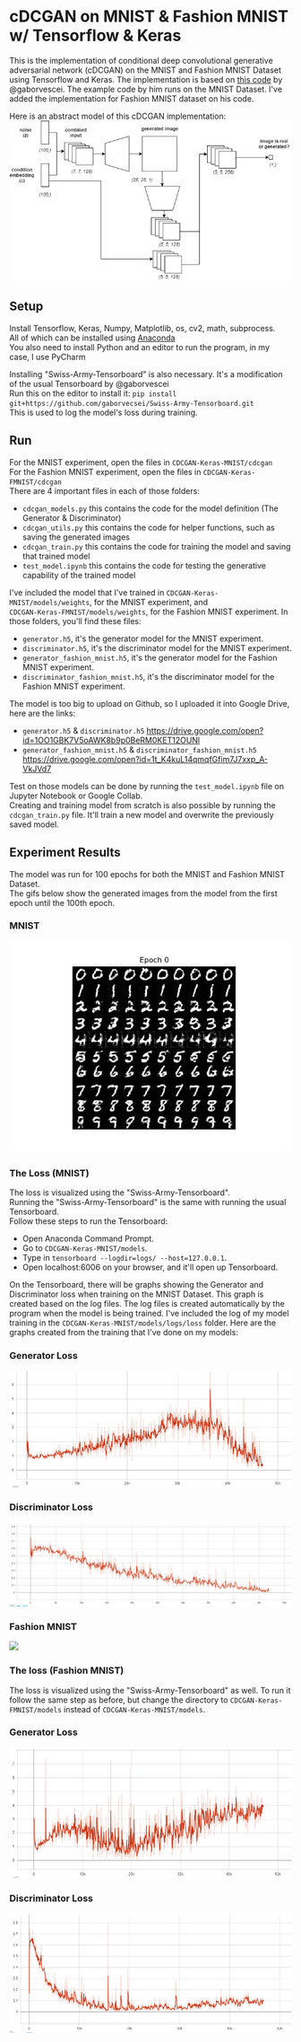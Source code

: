 # cDCGAN on MNIST & Fashion MNIST w/ Tensorflow & Keras
This is the implementation of conditional deep convolutional generative adversarial network (cDCGAN) on the MNIST and Fashion MNIST Dataset using Tensorflow and Keras. The implementation is based on [this code](https://github.com/gaborvecsei/CDCGAN-Keras) by @gaborvescei. The example code by him runs on the MNIST Dataset. I've added the implementation for Fashion MNIST dataset on his code.

Here is an abstract model of this cDCGAN implementation:
![](screenshots/cdcgan_abstract_model.png)

## Setup
Install Tensorflow, Keras, Numpy, Matplotlib, os, cv2, math, subprocess.\
All of which can be installed using [Anaconda](https://www.anaconda.com/distribution/)\
You also need to install Python and an editor to run the program, in my case, I use PyCharm

Installing "Swiss-Army-Tensorboard" is also necessary. It's a modification of the usual Tensorboard by @gaborvescei\
Run this on the editor to install it: `pip install git+https://github.com/gaborvecsei/Swiss-Army-Tensorboard.git`\
This is used to log the model's loss during training.

## Run
For the MNIST experiment, open the files in `CDCGAN-Keras-MNIST/cdcgan`\
For the Fashion MNIST experiment, open the files in `CDCGAN-Keras-FMNIST/cdcgan`\
There are 4 important files in each of those folders:
* `cdcgan_models.py` this contains the code for the model definition (The Generator & Discriminator)
* `cdcgan_utils.py` this contains the code for helper functions, such as saving the generated images
* `cdcgan_train.py` this contains the code for training the model and saving that trained model
* `test_model.ipynb` this contains the code for testing the generative capability of the trained model

I've included the model that I've trained in `CDCGAN-Keras-MNIST/models/weights`, for the MNIST experiment, and\
`CDCGAN-Keras-FMNIST/models/weights`, for the Fashion MNIST experiment. In those folders, you'll find these files:
* `generator.h5`, it's the generator model for the MNIST experiment.
* `discriminator.h5`, it's the discriminator model for the MNIST experiment.
* `generator_fashion_mnist.h5`, it's the generator model for the Fashion MNIST experiment.
* `discriminator_fashion_mnist.h5`, it's the discriminator model for the Fashion MNIST experiment.

The model is too big to upload on Github, so I uploaded it into Google Drive, here are the links:
* `generator.h5` &  `discriminator.h5` 
  https://drive.google.com/open?id=1OO1GBK7V5oAWK8b9p0BeRM0KET12OUNl
* `generator_fashion_mnist.h5` &  `discriminator_fashion_mnist.h5` 
  https://drive.google.com/open?id=1t_K4kuL14qmqfGfim7J7xxp_A-VkJVd7

Test on those models can be done by running the `test_model.ipynb` file on Jupyter Notebook or Google Collab.\
Creating and training model from scratch is also possible by running the `cdcgan_train.py` file. It'll train a new model and overwrite the previously saved model.

## Experiment Results
The model was run for 100 epochs for both the MNIST and Fashion MNIST Dataset.\
The gifs below show the generated images from the model from the first epoch until the 100th epoch.

### MNIST
![](screenshots/CDCGAN-MNIST.gif)

### The Loss (MNIST)
The loss is visualized using the "Swiss-Army-Tensorboard".\
Running the "Swiss-Army-Tensorboard" is the same with running the usual Tensorboard.\
Follow these steps to run the Tensorboard:
* Open Anaconda Command Prompt.
* Go to `CDCGAN-Keras-MNIST/models`.
* Type in `tensorboard --logdir=logs/ --host=127.0.0.1`.
* Open localhost:6006 on your browser, and it'll open up Tensorboard.

On the Tensorboard, there will be graphs showing the Generator and Discriminator loss when training on the MNIST Dataset. This graph is created based on the log files. The log files is created automatically by the program when the model is being trained. I've included the log of my model training in the `CDCGAN-Keras-MNIST/models/logs/loss` folder. Here are the graphs created from the training that I've done on my models:

### Generator Loss
![](screenshots/MNIST-generator-loss.PNG)

### Discriminator Loss
![](screenshots/MNIST-discriminator-loss.PNG)

### Fashion MNIST
![](screenshots/CDCGAN-FMNIST.gif)

### The loss (Fashion MNIST)
The loss is visualized using the "Swiss-Army-Tensorboard" as well. To run it follow the same step as before, but change the directory to `CDCGAN-Keras-FMNIST/models` instead of `CDCGAN-Keras-MNIST/models`.

### Generator Loss
![](screenshots/FMNIST-generator-loss.PNG)

### Discriminator Loss
![](screenshots/FMNIST-discriminator-loss.PNG)
